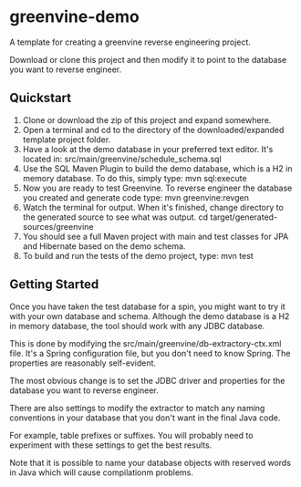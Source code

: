 greenvine-demo
==============

A template for creating a greenvine reverse engineering project.

Download or clone this project and then modify it to point to the database you want to reverse engineer.

Quickstart
----------
1) Clone or download the zip of this project and expand somewhere.
2) Open a terminal and cd to the directory of the downloaded/expanded template project folder.
3) Have a look at the demo database in your preferred text editor. It's located in:
    src/main/greenvine/schedule_schema.sql
4) Use the SQL Maven Plugin to build the demo database, which is a H2 in memory database. To do this, simply type:
    mvn sql:execute
5) Now you are ready to test Greenvine. To reverse engineer the database you created and generate code type:
    mvn greenvine:revgen
6) Watch the terminal for output. When it's finished, change directory to the generated source to see what was output.
   cd target/generated-sources/greenvine
7) You should see a full Maven project with main and test classes for JPA and Hibernate based on the demo schema.
8) To build and run the tests of the demo project, type:
   mvn test

Getting Started
---------------
Once you have taken the test database for a spin, you might want to try it with your own database and schema. Although the demo database is a H2 in memory database, the tool should work with any JDBC database.

This is done by modifying the src/main/greenvine/db-extractory-ctx.xml file. It's a Spring configuration file, but you don't need to know Spring. The properties are reasonably self-evident.

The most obvious change is to set the JDBC driver and properties for the database you want to reverse engineer. 

There are also settings to modify the extractor to match any naming conventions in your database that you don't want in the final Java code.

For example, table prefixes or suffixes. You will probably need to experiment with these settings to get the best results.

Note that it is possible to name your database objects with reserved words in Java which will cause compilationm problems.
